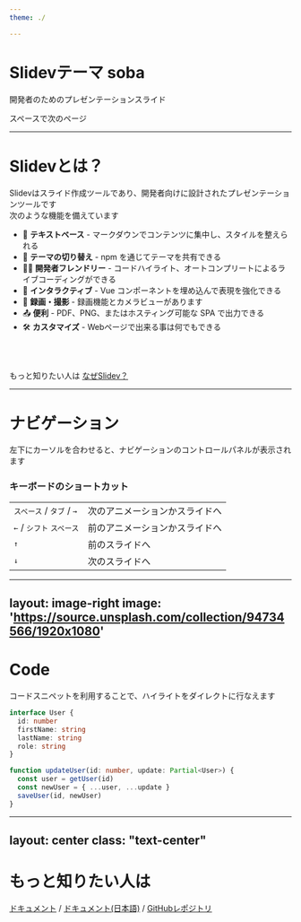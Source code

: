 ```yaml
---
theme: ./

---
```


# Slidevテーマ soba

開発者のためのプレゼンテーションスライド

<div class="pt-12">
  <span @click="next" class="px-2 p-1 rounded cursor-pointer hover:bg-white hover:bg-opacity-10">
    スペースで次のページ <carbon:arrow-right class="inline"/>
  </span>
</div>

---

# Slidevとは？

Slidevはスライド作成ツールであり、開発者向けに設計されたプレゼンテーションツールです  
次のような機能を備えています

- 📝 **テキストベース** - マークダウンでコンテンツに集中し、スタイルを整えられる
- 🎨 **テーマの切り替え** - npm を通じてテーマを共有できる
- 🧑‍💻 **開発者フレンドリー** - コードハイライト、オートコンプリートによるライブコーディングができる
- 🤹 **インタラクティブ** - Vue コンポーネントを埋め込んで表現を強化できる
- 🎥 **録画・撮影** -  録画機能とカメラビューがあります
- 📤 **便利** - PDF、PNG、またはホスティング可能な SPA で出力できる
- 🛠 **カスタマイズ** - Webページで出来る事は何でもできる

<br>
<br>

もっと知りたい人は [なぜSlidev？](https://ja.sli.dev/guide/why.html)


---

# ナビゲーション

左下にカーソルを合わせると、ナビゲーションのコントロールパネルが表示されます

### キーボードのショートカット

|     |     |
| --- | --- |
| <kbd>スペース</kbd> / <kbd>タブ</kbd> / <kbd>→</kbd> | 次のアニメーションかスライドへ |
| <kbd>←</kbd> / <kbd>シフト</kbd> <kbd>スペース</kbd> | 前のアニメーションかスライドへ |
| <kbd>↑</kbd> |	前のスライドへ |
| <kbd>↓</kbd> | 次のスライドへ |

---
layout: image-right
image: 'https://source.unsplash.com/collection/94734566/1920x1080'
---

# Code

コードスニペットを利用することで、ハイライトをダイレクトに行なえます

```ts
interface User {
  id: number
  firstName: string
  lastName: string
  role: string
}

function updateUser(id: number, update: Partial<User>) {
  const user = getUser(id)
  const newUser = { ...user, ...update }
  saveUser(id, newUser)
}
```

---
layout: center
class: "text-center"
---

# もっと知りたい人は

[ドキュメント](https://sli.dev) / [ドキュメント(日本語)](https://ja.sli.dev) / [GitHubレポジトリ](https://github.com/slidevjs/slidev)
